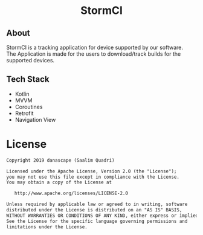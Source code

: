 <h1 align="center">StormCI</h1>

<p><h2>About</h2></p>
StormCI is a tracking application for device supported by our software. <br>
The Application is made for the users to download/track builds for the supported devices.

<p><h2>Tech Stack</h2></p>

* Kotlin
* MVVM
* Coroutines
* Retrofit
* Navigation View

# License
```xml
Copyright 2019 danascape (Saalim Quadri)

Licensed under the Apache License, Version 2.0 (the "License");
you may not use this file except in compliance with the License.
You may obtain a copy of the License at

   http://www.apache.org/licenses/LICENSE-2.0

Unless required by applicable law or agreed to in writing, software
distributed under the License is distributed on an "AS IS" BASIS,
WITHOUT WARRANTIES OR CONDITIONS OF ANY KIND, either express or implied.
See the License for the specific language governing permissions and
limitations under the License.
```